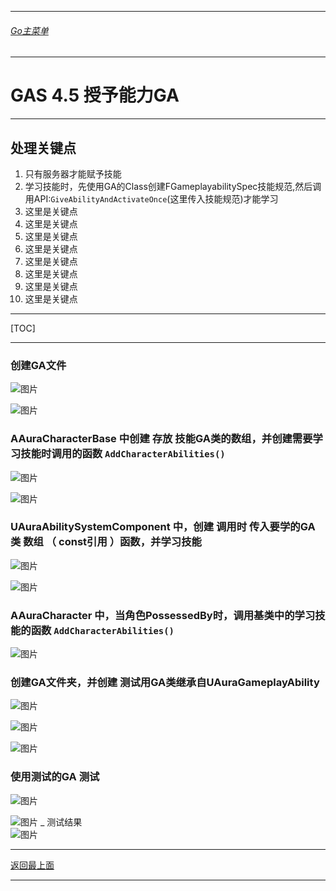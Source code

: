 ___________________________________________________________________________________________
###### [Go主菜单](../MainMenu.md)
___________________________________________________________________________________________

# GAS 4.5 授予能力GA
___________________________________________________________________________________________
## 处理关键点
1. 只有服务器才能赋予技能
2. 学习技能时，先使用GA的Class创建FGameplayabilitySpec技能规范,然后调用API:`GiveAbilityAndActivateOnce`(这里传入技能规范)才能学习
3. 这里是关键点
4. 这里是关键点
5. 这里是关键点
6. 这里是关键点
7. 这里是关键点
8. 这里是关键点
9. 这里是关键点
10. 这里是关键点
___________________________________________________________________________________________

[TOC]

___________________________________________________________________________________________


### 创建GA文件
 
![图片](https://github.com/liyunlong618/LiYunLongKnowledgeLibrary/blob/main/UECPP/Models/GAS/GAS_2_Aura/DetailContent/Image/GAS_025/816207_659845.png?raw=true)
 
![图片](https://github.com/liyunlong618/LiYunLongKnowledgeLibrary/blob/main/UECPP/Models/GAS/GAS_2_Aura/DetailContent/Image/GAS_025/964889_58254.png?raw=true)
### AAuraCharacterBase 中创建 存放 技能GA类的数组，并创建需要学习技能时调用的函数 `AddCharacterAbilities()`
 
![图片](https://github.com/liyunlong618/LiYunLongKnowledgeLibrary/blob/main/UECPP/Models/GAS/GAS_2_Aura/DetailContent/Image/GAS_025/622868_138872.png?raw=true)
 
![图片](https://github.com/liyunlong618/LiYunLongKnowledgeLibrary/blob/main/UECPP/Models/GAS/GAS_2_Aura/DetailContent/Image/GAS_025/479469_965246.png?raw=true)
### UAuraAbilitySystemComponent 中，创建 调用时 传入要学的GA类 **数组** （ **const引用** ）函数，并学习技能
 
![图片](https://github.com/liyunlong618/LiYunLongKnowledgeLibrary/blob/main/UECPP/Models/GAS/GAS_2_Aura/DetailContent/Image/GAS_025/112254_233365.png?raw=true)
 
![图片](https://github.com/liyunlong618/LiYunLongKnowledgeLibrary/blob/main/UECPP/Models/GAS/GAS_2_Aura/DetailContent/Image/GAS_025/978582_586363.png?raw=true)
### AAuraCharacter 中，当角色PossessedBy时，调用基类中的学习技能的函数 `AddCharacterAbilities()`
 
![图片](https://github.com/liyunlong618/LiYunLongKnowledgeLibrary/blob/main/UECPP/Models/GAS/GAS_2_Aura/DetailContent/Image/GAS_025/668086_400015.png?raw=true)
### 创建GA文件夹，并创建 测试用GA类继承自UAuraGameplayAbility
 
![图片](https://github.com/liyunlong618/LiYunLongKnowledgeLibrary/blob/main/UECPP/Models/GAS/GAS_2_Aura/DetailContent/Image/GAS_025/558686_802729.png?raw=true)
 
![图片](https://github.com/liyunlong618/LiYunLongKnowledgeLibrary/blob/main/UECPP/Models/GAS/GAS_2_Aura/DetailContent/Image/GAS_025/960664_574075.png?raw=true)
 
![图片](https://github.com/liyunlong618/LiYunLongKnowledgeLibrary/blob/main/UECPP/Models/GAS/GAS_2_Aura/DetailContent/Image/GAS_025/805801_892780.png?raw=true)
### 使用测试的GA 测试
 
![图片](https://github.com/liyunlong618/LiYunLongKnowledgeLibrary/blob/main/UECPP/Models/GAS/GAS_2_Aura/DetailContent/Image/GAS_025/552141_562667.png?raw=true)
 
![图片](https://github.com/liyunlong618/LiYunLongKnowledgeLibrary/blob/main/UECPP/Models/GAS/GAS_2_Aura/DetailContent/Image/GAS_025/177369_109541.png?raw=true)
    _ 测试结果  
![图片](https://github.com/liyunlong618/LiYunLongKnowledgeLibrary/blob/main/UECPP/Models/GAS/GAS_2_Aura/DetailContent/Image/GAS_025/906951_983114.png?raw=true)

___________________________________________________________________________________________

[返回最上面](#Go主菜单)
___________________________________________________________________________________________